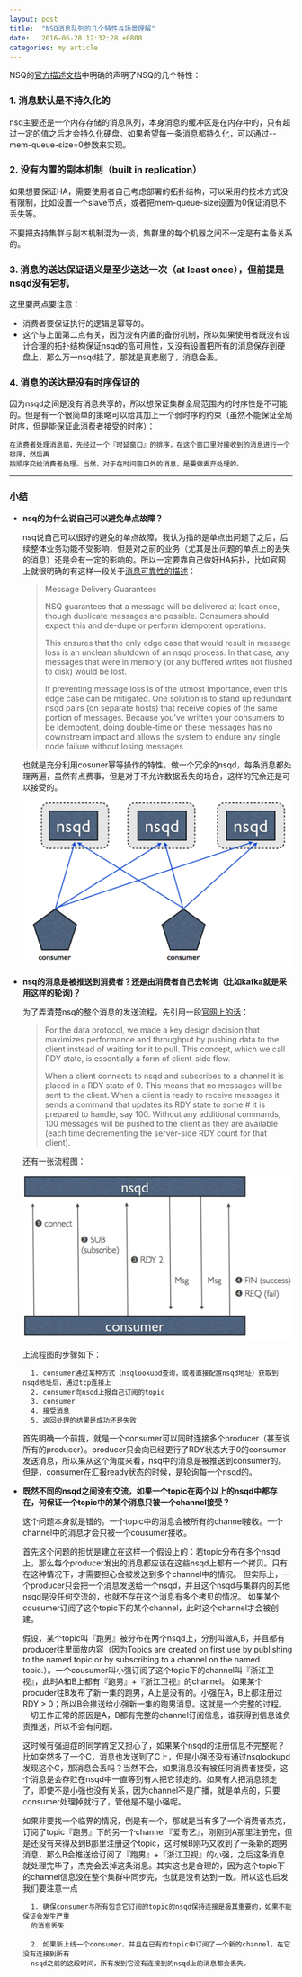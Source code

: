 ```yaml
---
layout: post
title:  "NSQ消息队列的几个特性与场景理解"
date:   2016-06-28 12:32:28 +0800
categories: my article
---
```


NSQ的[官方描述文档](http://nsq.io/overview/features_and_guarantees.html)中明确的声明了NSQ的几个特性：

### 1. 消息默认是不持久化的
nsq主要还是一个内存存储的消息队列，本身消息的缓冲区是在内存中的，只有超过一定的值之后才会持久化硬盘。如果希望每一条消息都持久化，可以通过--mem-queue-size=0参数来实现。

### 2. 没有内置的副本机制（built in replication）
如果想要保证HA，需要使用者自己考虑部署的拓扑结构，可以采用的技术方式没有限制，比如设置一个slave节点，或者把mem-queue-size设置为0保证消息不丢失等。

不要把支持集群与副本机制混为一谈，集群里的每个机器之间不一定是有主备关系的。

### 3. 消息的送达保证语义是至少送达一次（at least once），但前提是nsqd没有宕机

这里要两点要注意：

- 消费者要保证执行的逻辑是幂等的。 
- 这个与上面第二点有关，因为没有内置的备份机制，所以如果使用者既没有设计合理的拓扑结构保证nsqd的高可用性，又没有设置把所有的消息保存到硬盘上，那么万一nsqd挂了，那就是真悲剧了，消息会丢。

### 4. 消息的送达是没有时序保证的
因为nsqd之间是没有消息共享的，所以想保证集群全局范围内的时序性是不可能的。但是有一个很简单的策略可以给其加上一个弱时序的约束（虽然不能保证全局时序，但是能保证此消费者接受的时序）：

```
在消费者处理消息前，先经过一个『时延窗口』的排序，在这个窗口里对接收到的消息进行一个排序，然后再
按顺序交给消费者处理。当然，对于在时间窗口外的消息，是要做丢弃处理的。
```

----

### 小结

- **nsq的为什么说自己可以避免单点故障？**

	nsq说自己可以很好的避免的单点故障，我认为指的是单点出问题了之后，后续整体业务功能不受影响，但是对之前的业务（尤其是出问题的单点上的丢失的消息）还是会有一定的影响的。所以一定要靠自己做好HA拓扑，比如官网上就很明确的有这样一段关于[消息可靠性的描述](http://nsq.io/overview/design.html)：
	
	
	> Message Delivery Guarantees
	>
	> NSQ guarantees that a message will be delivered at least once, though duplicate 
	messages are possible. Consumers should expect this and de-dupe or perform 
	idempotent operations.
	>
	> This ensures that the only edge case that would result in message loss is an 
	unclean shutdown of an nsqd process. In that case, any messages that were in 
	memory (or any buffered writes not flushed to disk) would be lost.
	>
	> If preventing message loss is of the utmost importance, even this edge case can be 
	mitigated. One solution is to stand up redundant nsqd pairs (on separate hosts) 
	that receive copies of the same portion of messages. Because you’ve written your 
	consumers to be idempotent, doing double-time on these messages has no downstream 
	impact and allows the system to endure any single node failure without losing 
	messages
	
	
	也就是充分利用cosuner幂等操作的特性，做一个冗余的nsqd，每条消息都处理两遍，虽然有点费事，但是对于不允许数据丢失的场合，这样的冗余还是可以接受的。
	
	![image](https://raw.githubusercontent.com/ZGeomantic/blog/gh-pages/img/nsqd_to_consumer.png)

- **nsq的消息是被推送到消费者？还是由消费者自己去轮询（比如kafka就是采用这样的轮询)？**
	
	为了弄清楚nsq的整个消息的发送流程，先引用一段[官网上的话](http://nsq.io/overview/design.html#efficiency)：
	
	> For the data protocol, we made a key design decision that maximizes performance 
	and throughput by pushing data to the client instead of waiting for it to pull. 
	This concept, which we call RDY state, is essentially a form of client-side flow.
	> 
	> When a client connects to nsqd and subscribes to a channel it is placed in a RDY 
	state of 0. This means that no messages will be sent to the client. When a client
	is ready to receive messages it sends a command that updates its RDY state to 
	some # it is prepared to handle, say 100. Without any additional commands, 100 
	messages will be pushed to the client as they are available (each time 
	decrementing the server-side RDY count for that client).
	
	还有一张流程图：
	
	![image](https://raw.githubusercontent.com/ZGeomantic/blog/gh-pages/img/nsq-comuser-recvmsg-process.png)
	
	上流程图的步骤如下：
	
		1. consumer通过某种方式（nsqlookupd查询，或者直接配置nsqd地址）获取到nsqd地址后，通过tcp连接上
		2. consumer向nsqd上报自己订阅的topic
		3. consumer
		4. 接受消息
		5. 返回处理的结果是成功还是失败
		
	首先明确一个前提，就是一个consumer可以同时连接多个producer（甚至说所有的producer）。producer只会向已经更行了RDY状态大于0的consumer发送消息，所以果从这个角度来看，nsq中的消息是被推送到consumer的。但是，consumer在汇报ready状态的时候，是轮询每一个nsqd的。


- **既然不同的nsqd之间没有交流，如果一个topic在两个以上的nsqd中都存在，何保证一个topic中的某个消息只被一个channel接受？**

	这个问题本身就是错的。一个topic中的消息会被所有的channel接收。一个channel中的消息才会只被一个cousumer接收。
	
	首先这个问题的担忧是建立在这样一个假设上的：若topic分布在多个nsqd上，那么每个producer发出的消息都应该在这些nsqd上都有一个拷贝。只有在这种情况下，才需要担心会被发送到多个channel中的情况。
	但实际上，一个producer只会把一个消息发送给一个nsqd，并且这个nsqd与集群内的其他nsqd是没任何交流的，也就不存在这个消息有多个拷贝的情况。
	如果某个cousumer订阅了这个topic下的某个channel，此时这个channel才会被创建。
	
	假设，某个topic叫『跑男』被分布在两个nsqd上，分别叫做A,B，并且都有producer往里面放内容（因为Topics are created on first use by publishing to the named topic or by subscribing to a channel on the named topic.）。一个cousumer叫小强订阅了这个topic下的channel叫『浙江卫视』，此时A和B上都有『跑男』+『浙江卫视』的channel。
	如果某个procuder往B发布了新一集的跑男，A上是没有的。小强在A，B上都注册过RDY > 0；所以B会推送给小强新一集的跑男消息。这就是一个完整的过程。一切工作正常的原因是A，B都有完整的channel订阅信息，谁获得到信息谁负责推送，所以不会有问题。
	
	这时候有强迫症的同学肯定又担心了，如果某个nsqd的注册信息不完整呢？比如突然多了一个C，消息也发送到了C上，但是小强还没有通过nsqlookupd发现这个C，那消息会丢吗？当然不会，如果消息没有被任何消费者接受，这个消息是会存贮在nsqd中一直等到有人把它领走的。如果有人把消息领走了，即使不是小强也没有关系，因为channel不是广播，就是单点的，只要consumer处理掉就行了，管他是不是小强呢。
	
	如果非要找一个临界的情况，倒是有一个，那就是当有多了一个消费者杰克，订阅了topic『跑男』下的另一个channel『爱奇艺』，刚刚到A那里注册完，但是还没有来得及到B那里注册这个topic，这时候B刚巧又收到了一条新的跑男消息，那么B会推送给订阅了『跑男』+『浙江卫视』的小强，之后这条消息就处理完毕了，杰克会丢掉这条消息。其实这也是合理的，因为这个topic下的channel信息没在整个集群中同步完，也就是没有达到一致。所以这也启发我们要注意一点
	
		1. 确保consumer与所有包含它订阅的topic的nsqd保持连接是极其重要的，如果不能保证会发生严重
		的消息丢失
		
		2. 如果新上线一个consumer，并且在已有的topic中订阅了一个新的channel，在它没有连接到所有
		nsqd之前的这段时间，所有发到它没有连接到的nsqd上的消息都会丢失。
